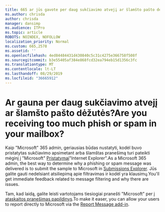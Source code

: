 ```yaml
---
title: 665 ar jūs gavote per daug sukčiavimo atvejį ar šlamšto pašto dėžutės?
ms.author: chrisda
author: chrisda
manager: dansimp
ms.audience: ITPro
ms.topic: article
ROBOTS: NOINDEX, NOFOLLOW
localization_priority: Normal
ms.custom: 665,2578
ms.assetid: ''
ms.openlocfilehash: 4ed84484431d430840c5c31c4275e366758f508f
ms.sourcegitcommit: b3e55405af384e868fcd32ea794eb15d1356c3fc
ms.translationtype: MT
ms.contentlocale: lt-LT
ms.lasthandoff: 08/29/2019
ms.locfileid: "36665912"
---
```

# <a name="are-you-receiving-too-much-phish-or-spam-in-your-mailbox"></a><span data-ttu-id="882d9-102">Ar gauna per daug sukčiavimo atvejį ar šlamšto pašto dėžutės?</span><span class="sxs-lookup"><span data-stu-id="882d9-102">Are you receiving too much phish or spam in your mailbox?</span></span>

<span data-ttu-id="882d9-103">Kaip "Microsoft" 365 admin, geriausias būdas nustatyti, kodėl buvo pristatytas sukčiavimo apsimetant arba šlamštas pranešimą turi pateikti mėginį į "Microsoft" [Pristatymai](https://protection.office.com/reportsubmission)"Internet Explorer".</span><span class="sxs-lookup"><span data-stu-id="882d9-103">As a Microsoft 365 admin, the best way to determine why a phishing or spam message was delivered is to submit the sample to Microsoft in [Submissions Explorer](https://protection.office.com/reportsubmission).</span></span> <span data-ttu-id="882d9-104">Jūs galite gauti nedelsiant atsiliepimą apie filtravimas ir kodėl yra klausimų.</span><span class="sxs-lookup"><span data-stu-id="882d9-104">You'll get immediate feedback related to message filtering and why there are issues.</span></span>

<span data-ttu-id="882d9-105">Tam, kad laidą, galite leisti vartotojams tiesiogiai pranešti "Microsoft" per į [ataskaitos pranešimas papildinys](https://appsource.microsoft.com/product/office/WA104381180?src=office&tab=Overview).</span><span class="sxs-lookup"><span data-stu-id="882d9-105">To make it easer, you can allow your users to report directly to Microsoft via the [Report Message add-in](https://appsource.microsoft.com/product/office/WA104381180?src=office&tab=Overview).</span></span>
